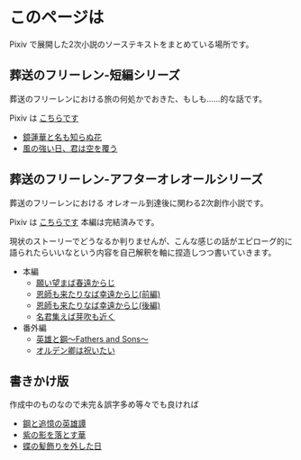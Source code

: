 # このページは

Pixiv で展開した2次小説のソーステキストをまとめている場所です。

## 葬送のフリーレン-短編シリーズ
葬送のフリーレンにおける旅の何処かでおきた、もしも……的な話です。

Pixiv は [こちらです](https://www.pixiv.net/novel/series/11475764)

- [鏡蓮華と名も知らぬ花](./frierenSINGLE/鏡蓮華と名も知らぬ花.md)
- [風の強い日、君は空を覆う](./frierenSINGLE/風の強い日、君は空を覆う.md)


## 葬送のフリーレン-アフターオレオールシリーズ
葬送のフリーレンにおける オレオール到達後に関わる2次創作小説です。

Pixiv は [こちらです](https://www.pixiv.net/novel/series/11445928) 本編は完結済みです。

現状のストーリーでどうなるか判りませんが、こんな感じの話がエピローグ的に語られたらいいなという内容を自己解釈を軸に捏造しつつ書いていきます。
- 本編
    - [願い望まば春遠からじ](./AfterAUREOLE/01_願い望まば春遠からじ.md)
    - [恩師も来たりなば幸遠からじ(前編)](./AfterAUREOLE/02_恩師も来たりなば幸遠からじ(前編).md)
    - [恩師も来たりなば幸遠からじ(後編)](./AfterAUREOLE/03_恩師も来たりなば幸遠からじ(後編).md)
    - [名君集えば芽吹も近く](./AfterAUREOLE/04_名君集えば芽吹きも近く.md)
- 番外編
    - [英雄と鋼～Fathers and Sons～](./AfterAUREOLE/10_英雄と鋼～Fathers%20and%20Sons～.md)
    - [オルデン卿は祝いたい](./AfterAUREOLE/14_オルデン卿は祝いたい.md)

## 書きかけ版
作成中のものなので未完＆誤字多め等々でも良ければ

- [鋼と追憶の英雄譚](./draft/鋼と追憶の英雄譚.md)
- [紫の影を落とす華](./draft/紫の影を落とす華.md)
- [蝶の髪飾りを外した日](./draft/蝶の髪飾りを外した日.md)
